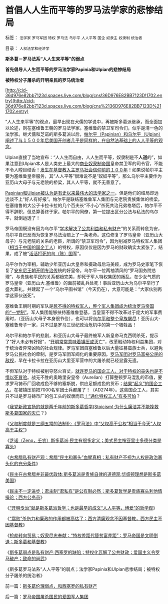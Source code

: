 # 首倡人人生而平等的罗马法学家的悲惨结局

标签： `法学家` `罗马军团` `特权` `罗马法` `乌尔平` `人人平等` `国企` `奴隶主` `奴隶制` `统治者` 

目录： `人权法学和经济学`

**斯多葛－罗马法系“人人生来平等”的弱点**

**首先倡导人人生而平等的罗马法学家Papinia和Ulpian的悲惨结局**

**被特权分子屠杀的开明亲民的罗马统治者**

[http://cid-36d976e82bb7123d.spaces.live.com/blog/cns!36D976E82BB7123D!1702.entry](http://cid-36d976e82bb7123d.spaces.live.com/blog/cns%2136D976E82BB7123D%211702.entry)

“人人生来平等”的观点，最早出现在犬儒的学说中，再被斯多葛派继承，而全面加以论述，则在塞维鲁王朝的罗马法学家。塞维鲁的禁卫军司令们，似乎是清一色的法学家。继犬儒和芝诺的斯多葛派以后，[帕尔平（Papinian）和乌尔平（Ulpian）阐述了与１５００年后美国开创者几乎是同样的，在自然法基础上的人人平等的观念](../../../2010/5/6/罗马法学家首先阐述了人人平等的价值观.md)。

Ulpian直接了当地宣布：“人人生而自由，人人生而平等，奴隶制是不**人道**的”，如果注意到Ulpian本人是人类史上最大的[商业奴隶制帝国](../../../2009/11/16/奴隶制社会和古罗马.md)皇帝禁卫军的司令官，不能不令人瞠目结舌！[发生在基督教入主罗马社会信仰前的１００年](../../../2010/5/6/基督教推迟了欧美人权解放私有制达一千年！.md)！如果说帕尔平主要为塞维鲁皇帝服务，其“人人平等”很难说不是“奴奴平等”，那么乌尔平主要作为亚历山大母子与元老院的桥梁，其人人平等，就不无善意了。

[Papinian和Ulpian被认为是有史以来最伟大的法学家之一](../../../2010/5/6/罗马法学家首先阐述了人人平等的价值观.md)，但是他们的结局却远远谈不上“好人有好报”。帕尔平是联结塞维鲁军人集团与元老院贵族集体的桥梁。在塞维鲁的大公子卡拉卡拉的几个百夫长“不小心”杀死共治兄弟格塔后，帕尔平不得不辞职，但总算善终于家。帕尔平的同僚，第一位提出区分公法与私法的乌尔平，就倒运透了！

罗马帝国既没有因为乌尔平“[学术解决了公共利益和私有财产](http://darthvad.blog.163.com/blog/static/533994702009425114911307/)”的关系而转危为安，乌尔平自已反而为恢复罗马法治赔上了一条老命。这位修复了罗马皇帝（亚历山大母子）与元老院的关系的老臣，所谓的“禁卫军司令”，因为削减罗马特权军人集团（[相当于中国的国企工人](http://darthvad.blog.sohu.com/130601664.html)）的特权，原因仅仅是因为罗马的财政确实太紧张了，结果，成了被“[活活打死的乌（陈）国军](http://darthvad.blog.sohu.com/130044075.html)”。

乌平尔作为宰相，辅助少年亚历山大皇帝和摄政母后马美娅，成为罗马史家笔下恢复了[安东尼王朝开明专治传](../../../2010/6/3/西班牙行省和拜占庭皇室与宋朝和清朝的税收比较.md)统的好皇帝。乌尔平一位两袖清风的“罗马国务院总理”，与贵族和平民的关系都趋完美，却死于军人特权集团的叛乱，在少女气质的罗马皇帝（亚历山大.塞维鲁）的面前被乱兵处死！事后亚历山大为乌尔平举行了盛大葬礼，并建起了一个“乌尔平图书馆”（今天仍在），大意可能是：“大家伙别再学这家伙送死”。

塞维鲁王朝时期的军队是[惹不得的特权军人，整个军人集团成为统治罗马帝国的“一党制”](../../../2009/8/6/一些可怜人有其可憎之处.md)。军人集团能够扶持塞维鲁登基，当皇室不得不改革过于庞大的军事费用时，（亚历山大母子本身很节俭），也可以将[乌尔平和整个皇族屠尽](../../../2010/5/14/被屠杀的“开明统治者”比横死的昏君多得多.md)！亚历山大-塞维鲁母子一家，只不过是罗马三世纪政治危机中的第一个牺牲品！

乌尔平和帕尔平的悲剧，和亚历山大母子最终被军人新皇帝马克西明杀死，提示了“好人未必有好报”，“[开明常常意味着镇压或灭](../../../2010/5/14/用民主要求政府也要用民主约束自已.md)亡”，改革触动特权利益集团，对于统治者异常凶险的社会规律。罗马军团自塞维鲁以后大量征募蛮族士兵，以避免罗马公民社会的牵制，是罗马军团军阀化的重要原因。[罗马军团对罗马富裕公民的敌视](../../../2009/10/13/小农意识仇富牛二历史命运.md)，早在卡拉卡拉在亚历山大里亚军营中的大屠杀就已经显露无遗。

不但军队对于特权被削夺怒火百丈，[就连罗马的国企工人，对于特权的丧失也是不惜以死冒验](../../../2009/8/11/改革攻坚的雷区，坚在那里？危险在那里？.md)。战无不胜的奥略里安皇帝（Aurelian）打算整顿罗马混乱的币值，要求罗马铸币厂回收成色不够的塞斯脱，供应足额成色的货币；[结果“起义”的国企工人](../../../2009/8/9/小小的特权和黑恶势力.md)，在被镇压前把7000名军团士兵都屠了！（AD274年）。这些国企工人，其实只不过是罗马铸币厂的包工头的奴隶而已[！“通化特权工人”有多可怕](../../../2009/8/8/少数很明白真相的暴徒制造的黑社会暴行.md)？

《[我党新政宣扬的就是两千年前的斯多葛哲学(Stoicism);为什么廉洁并不能挽救斯多葛国家的灭亡](../../../2010/8/8/廉政救国论者请了解两千年前的斯多葛哲学(Stoicism).md)？》

《[父权制度就是三纲五常的法制化;《罗马法》中“父权高于公权”相当于今天“人权高于主权”](../../../2010/8/8/罗马父权制度就是三纲五常的法制化.md)》

《[芝诺（Zeno，壬农）斯多葛派;民主有很多定义；美式民主按亚里士多德分类是寡头](../../../2010/8/16/美式民主属“寡头民主”；芝诺的斯多葛派.md)》

《[古希腊私有财产观；希腊“民主和寡头”血腥真相；私有财产不视为人权是政治寡头化的充分条件](../../../2010/8/17/私有财产是古希腊大帽子.md)》

《[民主在古希腊并非最优政体;斯多葛派是贵族自律的道德观;华盛顿理想是斯多葛美国](../../../2010/8/17/华盛顿理想是斯多葛美国;民主在古希腊并非最优政体.md)》

《[民主不一定进步；君主制“君私有”是公有制必然；斯多葛哲学是贵族寡头利他情操论；西方公务员](../../../2010/8/17/民主未必进步;；“君权私有”是公有制的必然.md)》

《[“开明专治”就是斯多葛派哲学；也是最早的成文“人人平等，博爱”的哲学观](../../../2010/8/18/罗马斯多葛皇帝们是孔儒难以想象的清廉奉公.md)》

《[“腐败”杀伤力和廉政的作用都被高估了；西方清廉观念不因基督教，西方民主不因基督教](../../../2010/8/18/腐败和廉政的影响都被高估了；斯多葛没能拯救罗马.md)》

《[抢劫转向贸易；奴隶尽忠奉献；“特权差距代替贫富差距”；罗马帝国是文明倒退；斯多葛和基督教](../../../2010/8/19/抢劫转贸易；斯多葛廉洁“特权代替贫富差距”.md)》

《[斯多葛弱点是私有财产;西塞罗的缺陷；特权化瓦解了公共财政；爱国主义令罗马破产；致命的尚武](../../../2010/8/19/斯多葛伦理弱点，和西塞罗的私有财产.md)》

《斯多葛罗马法系“人人平等”的弱点；法学家Papinia和Ulpian悲惨结局；被特权分子屠杀的统治者》

前一篇：[斯多葛伦理弱点，和西塞罗的私有财产](../../../2010/8/19/斯多葛伦理弱点，和西塞罗的私有财产.md)

后一篇：[罗马帝国屠杀国民的爱国军人集团](../../../2010/8/20/罗马帝国屠杀国民的爱国军人集团.md)